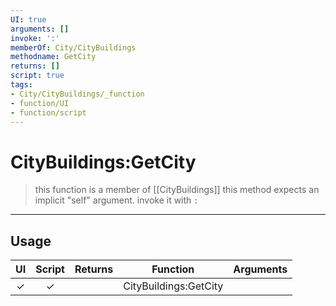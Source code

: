 ```yaml
---
UI: true
arguments: []
invoke: ':'
memberOf: City/CityBuildings
methodname: GetCity
returns: []
script: true
tags:
- City/CityBuildings/_function
- function/UI
- function/script
---
```

# CityBuildings:GetCity
> this function is a member of [[CityBuildings]]
> this method expects an implicit "self" argument. invoke it with `:`
-----
## Usage
|  UI | Script | Returns | Function | Arguments |
|:---:|:------:|-------:|:--------:|:---------|
|✓|✓||CityBuildings:GetCity||
